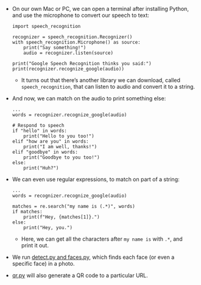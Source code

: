 - On our own Mac or PC, we can open a terminal after installing Python, and use the microphone to convert our speech to text:

      import speech_recognition

      recognizer = speech_recognition.Recognizer()
      with speech_recognition.Microphone() as source:
          print("Say something!")
          audio = recognizer.listen(source)

      print("Google Speech Recognition thinks you said:")
      print(recognizer.recognize_google(audio))

  - It turns out that there’s another library we can download, called `speech_recognition`, that can listen to audio and convert it to a string.

- And now, we can match on the audio to print something else:

      ...
      words = recognizer.recognize_google(audio)

      # Respond to speech
      if "hello" in words:
          print("Hello to you too!")
      elif "how are you" in words:
          print("I am well, thanks!")
      elif "goodbye" in words:
          print("Goodbye to you too!")
      else:
          print("Huh?")

- We can even use regular expressions, to match on part of a string:

      ...
      words = recognizer.recognize_google(audio)

      matches = re.search("my name is (.*)", words)
      if matches:
          print(f"Hey, {matches[1]}.")
      else:
          print("Hey, you.")

  - Here, we can get all the characters after `my name is` with `.*`, and print it out.

- We run [detect.py and faces.py](https://cdn.cs50.net/2019/fall/lectures/6/src6/6/faces/), which finds each face (or even a specific face) in a photo.
- [qr.py](https://cdn.cs50.net/2019/fall/lectures/6/src6/6/qr/) will also generate a QR code to a particular URL.
